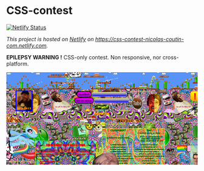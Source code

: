 # CSS-contest

[![Netlify Status](https://api.netlify.com/api/v1/badges/cc17888c-7948-4d8b-b899-44de63504d28/deploy-status)](https://app.netlify.com/sites/css-contest-nicolas-coutin-com/deploys)

*This project is hosted on [Netlify](https://www.netlify.com) on https://css-contest-nicolas-coutin-com.netlify.com.*

**EPILEPSY WARNING !**
CSS-only contest. Non responsive, nor cross-platform.

![Preview](preview.png)
